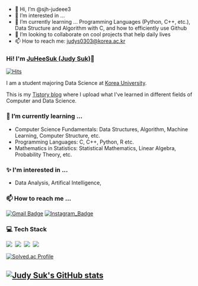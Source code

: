 - 👋 Hi, I’m @sjh-judeee3
- 👀 I’m interested in ... 
- 🌱 I’m currently learning ... Programming Languages (Python, C++, etc.), Data Structure and Algorithm with C, and how to efficiently use Github
- 💞️ I’m looking to collaborate on cool projects that help daily lives
- 📫 How to reach me: judys0303@korea.ac.kr

<!---
sjh-judeee3/sjh-judeee3 is a ✨ special ✨ repository because its `README.md` (this file) appears on your GitHub profile.
You can click the Preview link to take a look at your changes.
--->




### Hi! I'm [JuHeeSuk (Judy Suk)](https://sjh-judeee3.github.io/about)👋

[![Hits](https://hits.seeyoufarm.com/api/count/incr/badge.svg?url=https%3A%2F%2Fgithub.com%2Fsjh-judeee3)](https://github.com/sjh-judeee3)

I am a student majoring Data Science at [Korea University](https://www.korea.ac.kr/mbshome/mbs/university/index.do).

This is my [Tistory blog](https://sjh-judeee3.tistory.com/) where I upload what I've learned in different fields of Computer and Data Science.

### 🌱 I’m currently learning ...
- Computer Science Fundamentals: Data Structures, Algorithm, Machine Learning, Computer Structure, etc.
- Programming Languages: C, C++, Python, R etc.
- Mathematics in Statistics: Statistical Mathematics, Linear Algebra, Probability Theory, etc.

### ✨ I'm interested in ...
- Data Analysis, Artifical Intelligence,

### 📫 How to reach me ...
[![Gmail Badge](https://img.shields.io/badge/Gmail-D14836?style=for-the-badge&logo=gmail&logoColor=white)](mailto:judys0303@gmail.com)  [![Instagram_Badge](https://img.shields.io/badge/Instagram-E4405F?style=for-the-badge&logo=instagram&logoColor=white)](https://www.instagram.com/sjh_judeee3/) 

### 💻 Tech Stack
<p>
  <img src="https://img.shields.io/badge/C-A8B9CC?style=flat-square&logo=c&logoColor=white"/></a>&nbsp
  <img src="https://img.shields.io/badge/C++-00599C?style=flat-square&logo=c%2B%2B&logoColor=white"/></a>&nbsp
  <img src="https://img.shields.io/badge/Python-3776AB?style=flat-square&logo=Python&logoColor=white"/></a>&nbsp
  <img src="https://img.shields.io/badge/R-F7DF1E?style=flat-square&logo=R&logoColor=white"/></a>&nbsp

</p>


[![Solved.ac
Profile](http://mazassumnida.wtf/api/v2/generate_badge?boj=judys0303)](https://solved.ac/judys0303)

## [![Judy Suk's GitHub stats](https://github-readme-stats.vercel.app/api?username=sjh-judeee3)](https://github.com/anuraghazra/github-readme-stats)

